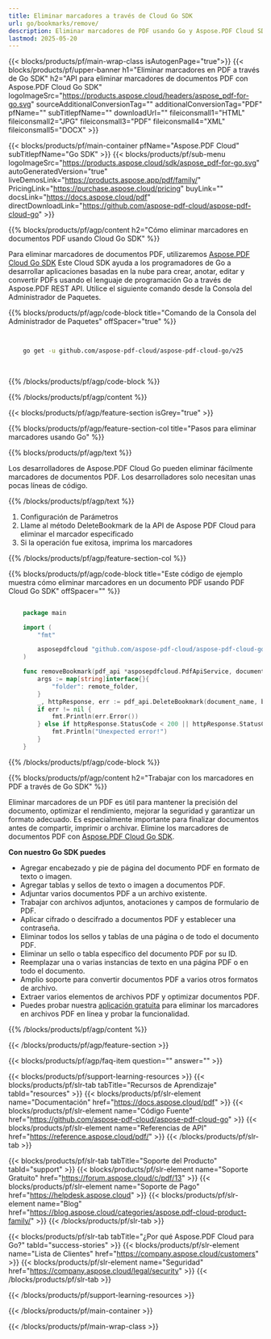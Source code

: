 ```yaml
---
title: Eliminar marcadores a través de Cloud Go SDK
url: go/bookmarks/remove/
description: Eliminar marcadores de PDF usando Go y Aspose.PDF Cloud SDK. Simplifica la estructura del documento.
lastmod: 2025-05-20
---
```


{{< blocks/products/pf/main-wrap-class isAutogenPage="true">}}
{{< blocks/products/pf/upper-banner h1="Eliminar marcadores en PDF a través de Go SDK" h2="API para eliminar marcadores de documentos PDF con Aspose.PDF Cloud Go SDK" logoImageSrc="https://products.aspose.cloud/headers/aspose_pdf-for-go.svg" sourceAdditionalConversionTag="" additionalConversionTag="PDF" pfName="" subTitlepfName="" downloadUrl="" fileiconsmall1="HTML" fileiconsmall2="JPG" fileiconsmall3="PDF" fileiconsmall4="XML" fileiconsmall5="DOCX" >}}

{{< blocks/products/pf/main-container pfName="Aspose.PDF Cloud" subTitlepfName="Go SDK" >}}
{{< blocks/products/pf/sub-menu logoImageSrc="https://products.aspose.cloud/sdk/aspose_pdf-for-go.svg"
autoGeneratedVersion="true"
liveDemosLink="https://products.aspose.app/pdf/family/" PricingLink="https://purchase.aspose.cloud/pricing" buyLink="" docsLink="https://docs.aspose.cloud/pdf"  directDownloadLink="https://github.com/aspose-pdf-cloud/aspose-pdf-cloud-go" >}}

{{% blocks/products/pf/agp/content h2="Cómo eliminar marcadores en documentos PDF usando Cloud Go SDK" %}}

Para eliminar marcadores de documentos PDF, utilizaremos
[Aspose.PDF Cloud Go SDK](https://products.aspose.cloud/pdf/go/)
Este Cloud SDK ayuda a los programadores de Go a desarrollar aplicaciones basadas en la nube para crear, anotar, editar y convertir PDFs usando el lenguaje de programación Go a través de Aspose.PDF REST API. Utilice el siguiente comando desde la Consola del Administrador de Paquetes.

{{% blocks/products/pf/agp/code-block title="Comando de la Consola del Administrador de Paquetes" offSpacer="true" %}}

```bash

     
    go get -u github.com/aspose-pdf-cloud/aspose-pdf-cloud-go/v25
     
     
```

{{% /blocks/products/pf/agp/code-block %}}

{{% /blocks/products/pf/agp/content %}}

{{< blocks/products/pf/agp/feature-section isGrey="true" >}}

{{% blocks/products/pf/agp/feature-section-col title="Pasos para eliminar marcadores usando Go" %}}

{{% blocks/products/pf/agp/text %}}

Los desarrolladores de Aspose.PDF Cloud Go pueden eliminar fácilmente marcadores de documentos PDF. Los desarrolladores solo necesitan unas pocas líneas de código.

{{% /blocks/products/pf/agp/text %}}

1. Configuración de Parámetros
1. Llame al método DeleteBookmark de la API de Aspose PDF Cloud para eliminar el marcador especificado
1. Si la operación fue exitosa, imprima los marcadores

{{% /blocks/products/pf/agp/feature-section-col %}}

{{% blocks/products/pf/agp/code-block title="Este código de ejemplo muestra cómo eliminar marcadores en un documento PDF usando PDF Cloud Go SDK" offSpacer="" %}}

```go

    package main

    import (
        "fmt"

        asposepdfcloud "github.com/aspose-pdf-cloud/aspose-pdf-cloud-go/v25"
    )

    func removeBookmark(pdf_api *asposepdfcloud.PdfApiService, document_name string, bookmark_path string, remote_folder string) {
        args := map[string]interface{}{
            "folder": remote_folder,
        }
        _, httpResponse, err := pdf_api.DeleteBookmark(document_name, bookmark_path, args)
        if err != nil {
            fmt.Println(err.Error())
        } else if httpResponse.StatusCode < 200 || httpResponse.StatusCode > 299 {
            fmt.Println("Unexpected error!")
        }
    }
```

{{% /blocks/products/pf/agp/code-block %}}

{{% blocks/products/pf/agp/content h2="Trabajar con los marcadores en PDF a través de Go SDK" %}}

Eliminar marcadores de un PDF es útil para mantener la precisión del documento, optimizar el rendimiento, mejorar la seguridad y garantizar un formato adecuado. Es especialmente importante para finalizar documentos antes de compartir, imprimir o archivar.
Elimine los marcadores de documentos PDF con [Aspose.PDF Cloud Go SDK](https://products.aspose.cloud/pdf/go/).

**Con nuestro Go SDK puedes**

+ Agregar encabezado y pie de página del documento PDF en formato de texto o imagen.
+ Agregar tablas y sellos de texto o imagen a documentos PDF.
+ Adjuntar varios documentos PDF a un archivo existente.
+ Trabajar con archivos adjuntos, anotaciones y campos de formulario de PDF.
+ Aplicar cifrado o descifrado a documentos PDF y establecer una contraseña.
+ Eliminar todos los sellos y tablas de una página o de todo el documento PDF.
+ Eliminar un sello o tabla específico del documento PDF por su ID.
+ Reemplazar una o varias instancias de texto en una página PDF o en todo el documento.
+ Amplio soporte para convertir documentos PDF a varios otros formatos de archivo.
+ Extraer varios elementos de archivos PDF y optimizar documentos PDF.
+ Puedes probar nuestra [aplicación gratuita](https://products.aspose.app/pdf/) para eliminar los marcadores en archivos PDF en línea y probar la funcionalidad.

{{% /blocks/products/pf/agp/content %}}

{{< /blocks/products/pf/agp/feature-section >}}

{{< blocks/products/pf/agp/faq-item question="" answer="" >}}

{{< blocks/products/pf/support-learning-resources >}}
{{< blocks/products/pf/slr-tab tabTitle="Recursos de Aprendizaje" tabId="resources" >}}
{{< blocks/products/pf/slr-element name="Documentación" href="https://docs.aspose.cloud/pdf" >}}
{{< blocks/products/pf/slr-element name="Código Fuente" href="https://github.com/aspose-pdf-cloud/aspose-pdf-cloud-go" >}}
{{< blocks/products/pf/slr-element name="Referencias de API" href="https://reference.aspose.cloud/pdf/" >}}
{{< /blocks/products/pf/slr-tab >}}

{{< blocks/products/pf/slr-tab tabTitle="Soporte del Producto" tabId="support" >}}
{{< blocks/products/pf/slr-element name="Soporte Gratuito" href="https://forum.aspose.cloud/c/pdf/13" >}}
{{< blocks/products/pf/slr-element name="Soporte de Pago" href="https://helpdesk.aspose.cloud" >}}
{{< blocks/products/pf/slr-element name="Blog" href="https://blog.aspose.cloud/categories/aspose.pdf-cloud-product-family/" >}}
{{< /blocks/products/pf/slr-tab >}}

{{< blocks/products/pf/slr-tab tabTitle="¿Por qué Aspose.PDF Cloud para Go?" tabId="success-stories" >}}
{{< blocks/products/pf/slr-element name="Lista de Clientes" href="https://company.aspose.cloud/customers" >}}
{{< blocks/products/pf/slr-element name="Seguridad" href="https://company.aspose.cloud/legal/security" >}}
{{< /blocks/products/pf/slr-tab >}}

{{< /blocks/products/pf/support-learning-resources >}}

{{< /blocks/products/pf/main-container >}}

{{< /blocks/products/pf/main-wrap-class >}}
